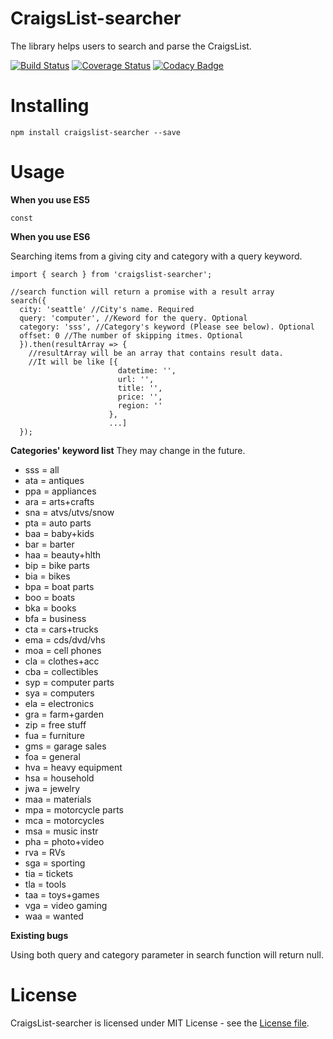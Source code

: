 # CraigsList-searcher

The library helps users to search and parse the CraigsList.

[![Build Status](https://travis-ci.org/PengWang0316/CraigslistSearcher.svg?branch=master)](https://travis-ci.org/PengWang0316/CraigslistSearcher) [![Coverage Status](https://coveralls.io/repos/github/PengWang0316/CraigslistSearcher/badge.svg?branch=master)](https://coveralls.io/github/PengWang0316/CraigslistSearcher?branch=master) [![Codacy Badge](https://api.codacy.com/project/badge/Grade/11801ff3af51468a88733665f3e2eac8)](https://www.codacy.com/app/PengWang0316/CraigslistSearcher?utm_source=github.com&amp;utm_medium=referral&amp;utm_content=PengWang0316/CraigslistSearcher&amp;utm_campaign=Badge_Grade)

# Installing

```
npm install craigslist-searcher --save
```

# Usage

**When you use ES5**
```
const
```

**When you use ES6**

Searching items from a giving city and category with a query keyword.
```
import { search } from 'craigslist-searcher';

//search function will return a promise with a result array
search({
  city: 'seattle' //City's name. Required
  query: 'computer', //Keword for the query. Optional
  category: 'sss', //Category's keyword (Please see below). Optional
  offset: 0 //The number of skipping itmes. Optional
  }).then(resultArray => {
    //resultArray will be an array that contains result data.
    //It will be like [{
                        datetime: '',
                        url: '',
                        title: '',
                        price: '',
                        region: ''
                      },
                      ...]
  });
```

**Categories' keyword list**
They may change in the future.

- sss = all
- ata = antiques
- ppa = appliances
- ara = arts+crafts
- sna = atvs/utvs/snow
- pta = auto parts
- baa = baby+kids
- bar = barter
- haa = beauty+hlth
- bip = bike parts
- bia = bikes
- bpa = boat parts
- boo = boats
- bka = books
- bfa = business
- cta = cars+trucks
- ema = cds/dvd/vhs
- moa = cell phones
- cla = clothes+acc
- cba = collectibles
- syp = computer parts
- sya = computers
- ela = electronics
- gra = farm+garden
- zip = free stuff
- fua = furniture
- gms = garage sales
- foa = general
- hva = heavy equipment
- hsa = household
- jwa = jewelry
- maa = materials
- mpa = motorcycle parts
- mca = motorcycles
- msa = music instr
- pha = photo+video
- rva = RVs
- sga = sporting
- tia = tickets
- tla = tools
- taa = toys+games
- vga = video gaming
- waa = wanted

**Existing bugs**

Using both query and category parameter in search function will return null.  

# License

CraigsList-searcher is licensed under MIT License - see the [License file](https://github.com/PengWang0316/CraigslistSearcher/blob/master/LICENSE).
